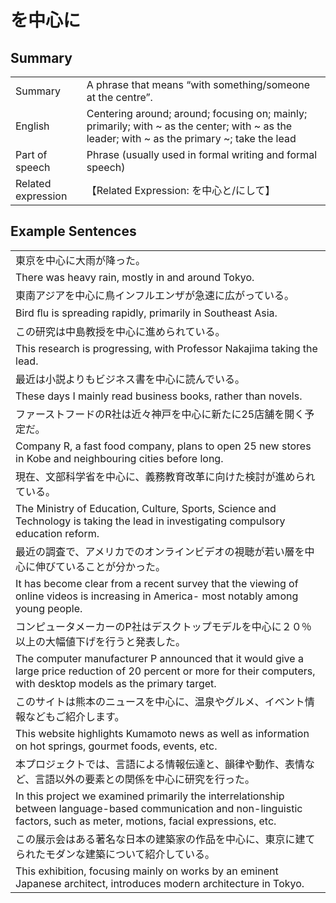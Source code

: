 # を中心に

## Summary

<table><tr>   <td>Summary</td>   <td>A phrase that means “with something/someone at the centre”.</td></tr><tr>   <td>English</td>   <td>Centering around; around; focusing on; mainly; primarily; with ~ as the center; with ~ as the leader; with ~ as the primary ~; take the lead</td></tr><tr>   <td>Part of speech</td>   <td>Phrase (usually used in formal writing and formal speech)</td></tr><tr>   <td>Related expression</td>   <td>【Related Expression: を中心と/にして】</td></tr></table>

## Example Sentences

<table><tr><td>東京を中心に大雨が降った。</td></tr><tr><td>There was heavy rain, mostly in and around Tokyo.</td></tr><tr><td>東南アジアを中心に鳥インフルエンザが急速に広がっている。</td></tr><tr><td>Bird ﬂu is spreading rapidly, primarily in Southeast Asia.</td></tr><tr><td>この研究は中島教授を中心に進められている。</td></tr><tr><td>This research is progressing, with Professor Nakajima taking the lead.</td></tr><tr><td>最近は小説よりもビジネス書を中心に読んでいる。</td></tr><tr><td>These days I mainly read business books, rather than novels.</td></tr><tr><td>ファーストフードのR社は近々神戸を中心に新たに25店舗を開く予定だ。</td></tr><tr><td>Company R, a fast food company, plans to open 25 new stores in Kobe and neighbouring cities before long.</td></tr><tr><td>現在、文部科学省を中心に、義務教育改革に向けた検討が進められている。</td></tr><tr><td>The Ministry of Education, Culture, Sports, Science and Technology is taking the lead in investigating compulsory education reform.</td></tr><tr><td>最近の調査で、アメリカでのオンラインビデオの視聴が若い層を中心に伸びていることが分かった。</td></tr><tr><td>It has become clear from a recent survey that the viewing of online videos is increasing in America- most notably among young people.</td></tr><tr><td>コンピュータメーカーのP社はデスクトップモデルを中心に２０％以上の大幅値下げを行うと発表した。</td></tr><tr><td>The computer manufacturer P announced that it would give a large price reduction of 20 percent or more for their computers, with desktop models as the primary target.</td></tr><tr><td>このサイトは熊本のニュースを中心に、温泉やグルメ、イベント情報などもご紹介します。</td></tr><tr><td>This website highlights Kumamoto news as well as information on hot springs, gourmet foods, events, etc.</td></tr><tr><td>本プロジェクトでは、言語による情報伝達と、韻律や動作、表情など、言語以外の要素との関係を中心に研究を行った。</td></tr><tr><td>In this project we examined primarily the interrelationship between language-based communication and non-linguistic factors, such as meter, motions, facial expressions, etc.</td></tr><tr><td>この展示会はある著名な日本の建築家の作品を中心に、東京に建てられたモダンな建築について紹介している。</td></tr><tr><td>This exhibition, focusing mainly on works by an eminent Japanese architect, introduces modern architecture in Tokyo.</td></tr></table>

